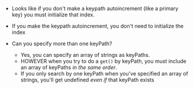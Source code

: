 - Looks like if you don't make a keypath autoincrement (like a primary key) you must initialize that index. 

- If you make the keypath autoincrement, you don't need to initialize the index

- Can you specify more than one keyPath?
    - Yes, you can specify an array of strings as keyPaths.
    - HOWEVER when you try to do a `get()` by keyPath, you must include an array of keyPaths _in the same order_.
    - If you only search by one keyPath when you've specified an array of strings, you'll get undefined _even if_ that keyPath exists
